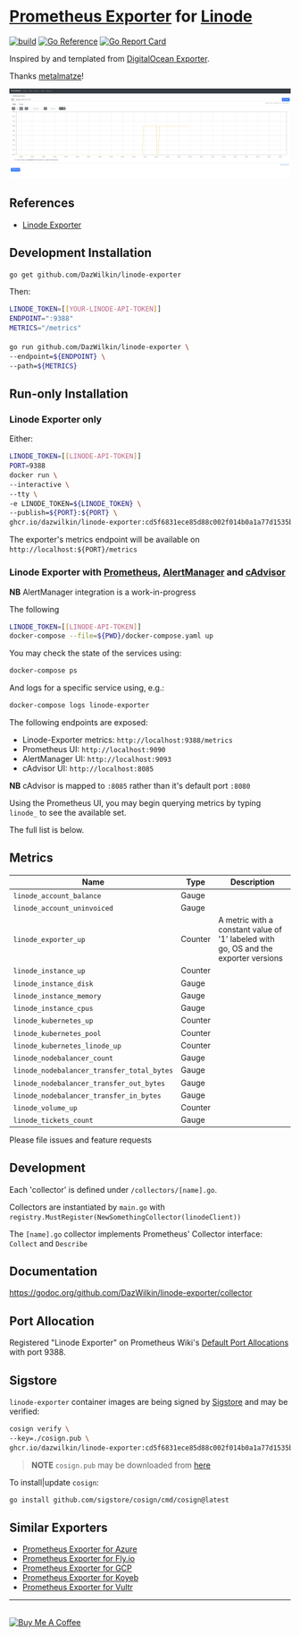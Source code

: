 # [Prometheus Exporter](https://prometheus.io/docs/instrumenting/exporters/) for [Linode](https://www.linode.com)

[![build](https://github.com/DazWilkin/linode-exporter/actions/workflows/build.yml/badge.svg)](https://github.com/DazWilkin/linode-exporter/actions/workflows/build.yml)
[![Go Reference](https://pkg.go.dev/badge/github.com/DazWilkin/linode-exporter.svg)](https://pkg.go.dev/github.com/DazWilkin/linode-exporter)
[![Go Report Card](https://goreportcard.com/badge/github.com/DazWilkin/linode-exporter)](https://goreportcard.com/report/github.com/DazWilkin/linode-exporter)

Inspired by and templated from [DigitalOcean Exporter](https://github.com/metalmatze/digitalocean_exporter).

Thanks [metalmatze](https://github.com/metalmatze)!

![](images/linode_instance_count.png)

## References

+ [Linode Exporter](https://pretired.dazwilkin.com/posts/191218/)

## Development Installation

```bash
go get github.com/DazWilkin/linode-exporter
```
Then:
```bash
LINODE_TOKEN=[[YOUR-LINODE-API-TOKEN]]
ENDPOINT=":9388"
METRICS="/metrics"

go run github.com/DazWilkin/linode-exporter \
--endpoint=${ENDPOINT} \
--path=${METRICS}
```

## Run-only Installation

### Linode Exporter only

Either:
```bash
LINODE_TOKEN=[[LINODE-API-TOKEN]]
PORT=9388
docker run \
--interactive \
--tty \
-e LINODE_TOKEN=${LINODE_TOKEN} \
--publish=${PORT}:${PORT} \
ghcr.io/dazwilkin/linode-exporter:cd5f6831ece85d88c002f014b0a1a77d1535ba51
```

The exporter's metrics endpoint will be available on `http://localhost:${PORT}/metrics`

### Linode Exporter with [Prometheus](https://prometheus.io), [AlertManager](https://prometheus.io/docs/alerting/alertmanager/) and [cAdvisor](https://github.com/google/cadvisor)

**NB** AlertManager integration is a work-in-progress

The following
```bash
LINODE_TOKEN=[[LINODE-API-TOKEN]]
docker-compose --file=${PWD}/docker-compose.yaml up
```
You may check the state of the services using:
```bash
docker-compose ps
```
And logs for a specific service using, e.g.:
```bash
docker-compose logs linode-exporter
```
The following endpoints are exposed:
+ Linode-Exporter metrics: `http://localhost:9388/metrics`
+ Prometheus UI: `http://localhost:9090`
+ AlertManager UI: `http://localhost:9093`
+ cAdvisor UI: `http://localhost:8085`

**NB** cAdvisor is mapped to `:8085` rather than it's default port `:8080`

Using the Prometheus UI, you may begin querying metrics by typing `linode_` to see the available set.

The full list is below.

## Metrics

| Name                                         | Type    | Description
| ----                                         | ----    | -----------
| `linode_account_balance`                     | Gauge   |
| `linode_account_uninvoiced`                  | Gauge   |
| `linode_exporter_up`                         | Counter | A metric with a constant value of '1' labeled with go, OS and the exporter versions
| `linode_instance_up`                         | Counter |
| `linode_instance_disk`                       | Gauge   |
| `linode_instance_memory`                     | Gauge   |
| `linode_instance_cpus`                       | Gauge   |
| `linode_kubernetes_up`                       | Counter |
| `linode_kubernetes_pool`                     | Counter |
| `linode_kubernetes_linode_up`                | Counter |
| `linode_nodebalancer_count`                  | Gauge   |
| `linode_nodebalancer_transfer_total_bytes`   | Gauge   |
| `linode_nodebalancer_transfer_out_bytes`     | Gauge   |
| `linode_nodebalancer_transfer_in_bytes`      | Gauge   |
| `linode_volume_up`                           | Counter |
| `linode_tickets_count`                       | Gauge   |

Please file issues and feature requests

## Development

Each 'collector' is defined under `/collectors/[name].go`.

Collectors are instantiated by `main.go` with `registry.MustRegister(NewSomethingCollector(linodeClient))`

The `[name].go` collector implements Prometheus' Collector interface: `Collect` and `Describe`

## Documentation

https://godoc.org/github.com/DazWilkin/linode-exporter/collector

## Port Allocation

Registered "Linode Exporter" on Prometheus Wiki's [Default Port Allocations](https://github.com/prometheus/prometheus/wiki/Default-port-allocations#exporters-starting-at-9100) with port 9388.

## Sigstore

`linode-exporter` container images are being signed by [Sigstore](https://www.sigstore.dev/) and may be verified:

```bash
cosign verify \
--key=./cosign.pub \
ghcr.io/dazwilkin/linode-exporter:cd5f6831ece85d88c002f014b0a1a77d1535ba51
```

> **NOTE** `cosign.pub` may be downloaded from [here](./cosign.pub)

To install|update `cosign`:
```bash
go install github.com/sigstore/cosign/cmd/cosign@latest
```

## Similar Exporters

+ [Prometheus Exporter for Azure](https://github.com/DazWilkin/azure-exporter)
+ [Prometheus Exporter for Fly.io](https://github.com/DazWilkin/fly-exporter)
+ [Prometheus Exporter for GCP](https://github.com/DazWilkin/gcp-exporter)
+ [Prometheus Exporter for Koyeb](https://github.com/DazWilkin/koyeb-exporter)
+ [Prometheus Exporter for Vultr](https://github.com/DazWilkin/vultr-exporter)

<hr/>
<br/>
<a href="https://www.buymeacoffee.com/dazwilkin" target="_blank"><img src="https://cdn.buymeacoffee.com/buttons/default-orange.png" alt="Buy Me A Coffee" height="41" width="174"></a>
